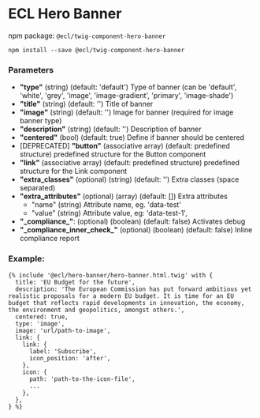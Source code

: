 # ECL Hero Banner

npm package: `@ecl/twig-component-hero-banner`

```shell
npm install --save @ecl/twig-component-hero-banner
```

### Parameters

- **"type"** (string) (default: 'default') Type of banner (can be 'default', 'white', 'grey', 'image', 'image-gradient', 'primary', 'image-shade')
- **"title"** (string) (default: '') Title of banner
- **"image"** (string) (default: '') Image for banner (required for image banner type)
- **"description"** (string) (default: '') Description of banner
- **"centered"** (bool) (default: true) Define if banner should be centered
- [DEPRECATED] **"button"** (associative array) (default: predefined structure) predefined structure for the Button component
- **"link"** (associative array) (default: predefined structure) predefined structure for the Link component
- **"extra_classes"** (optional) (string) (default: '') Extra classes (space separated)
- **"extra_attributes"** (optional) (array) (default: []) Extra attributes
  - "name" (string) Attribute name, eg. 'data-test'
  - "value" (string) Attribute value, eg: 'data-test-1',
- **"\_compliance\_"**: (optional) (boolean) (default: false) Activates debug
- **"\_compliance_inner_check\_"** (optional) (boolean) (default: false) Inline compliance report

### Example:

<!-- prettier-ignore -->
```twig
{% include '@ecl/hero-banner/hero-banner.html.twig' with {  
  title: 'EU Budget for the future',  
  description: 'The European Commission has put forward ambitious yet realistic proposals for a modern EU budget. It is time for an EU budget that reflects rapid developments in innovation, the economy, the environment and geopolitics, amongst others.',  
  centered: true,  
  type: 'image',  
  image: 'url/path-to-image',  
  link: {  
    link: {  
      label: 'Subscribe',  
      icon_position: 'after',  
    },  
    icon: {  
      path: 'path-to-the-icon-file',  
      ...  
    },  
  },  
} %}
```
